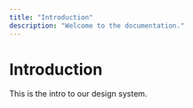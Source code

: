 ```yaml
---
title: "Introduction"
description: "Welcome to the documentation."
---
```


# Introduction

This is the intro to our design system.

